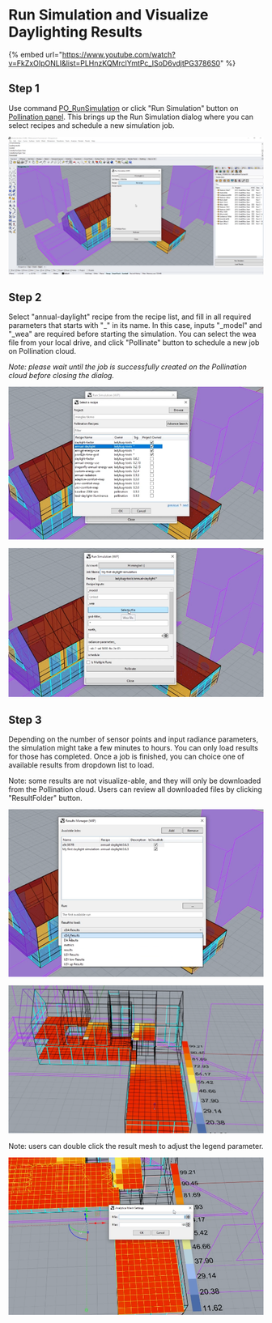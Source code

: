 # Run Simulation and Visualize Daylighting Results

{% embed url="https://www.youtube.com/watch?v=FkZxOIpONLI&list=PLHnzKQMrclYmtPc_ISoD6vdjtPG3786S0" %}

## Step 1

Use command [PO\_RunSimulation](../pollination-commands-for-rhino/po\_runsimulation.md) or click "Run Simulation" button on [Pollination panel](../getting-started.md#pollination-panel). This brings up the Run Simulation dialog where you can select recipes and schedule a new simulation job.

![Run simulation dialog ](<../../.gitbook/assets/image (110).png>)

## Step 2

Select "annual-daylight" recipe from the recipe list, and fill in all required parameters that starts with "\_" in its name. In this case, inputs "\_model" and "\_wea" are required before starting the simulation. You can select the wea file from your local drive, and click "Pollinate" button to schedule a new job on Pollination cloud.

_Note: please wait until the job is successfully created on the Pollination cloud before closing the dialog._

![Select the annual daylight recipe](<../../.gitbook/assets/image (108).png>)

![Select a wea file from local drive](<../../.gitbook/assets/image (102).png>)

## Step 3

Depending on the number of sensor points and input radiance parameters, the simulation might take a few minutes to hours. You can only load results for those has completed. Once a job is finished, you can choice one of available results from dropdown list to load.&#x20;

Note: some results are not visualize-able, and they will only be downloaded from the Pollination cloud. Users can review all downloaded files by clicking "ResultFolder" button.

![Select one of results to load](<../../.gitbook/assets/image (105).png>)

![Load daylight results to Rhino](<../../.gitbook/assets/image (106).png>)

Note: users can double click the result mesh to adjust the legend parameter.

![Adjust the minimum and maximum value for the legend](<../../.gitbook/assets/image (111).png>)
